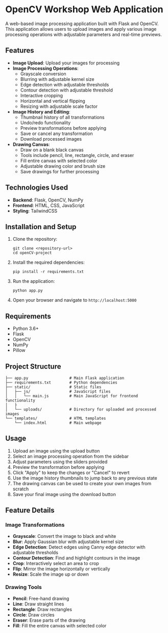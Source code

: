 # OpenCV Workshop Web Application

A web-based image processing application built with Flask and OpenCV. This application allows users to upload images and apply various image processing operations with adjustable parameters and real-time previews.

## Features

- **Image Upload**: Upload your images for processing
- **Image Processing Operations**:
  - Grayscale conversion
  - Blurring with adjustable kernel size
  - Edge detection with adjustable thresholds
  - Contour detection with adjustable threshold
  - Interactive cropping
  - Horizontal and vertical flipping
  - Resizing with adjustable scale factor
- **Image History and Editing**:
  - Thumbnail history of all transformations
  - Undo/redo functionality
  - Preview transformations before applying
  - Save or cancel any transformation
  - Download processed images
- **Drawing Canvas**:
  - Draw on a blank black canvas
  - Tools include pencil, line, rectangle, circle, and eraser
  - Fill entire canvas with selected color
  - Adjustable drawing color and brush size
  - Save drawings for further processing

## Technologies Used

- **Backend**: Flask, OpenCV, NumPy
- **Frontend**: HTML, CSS, JavaScript
- **Styling**: TailwindCSS

## Installation and Setup

1. Clone the repository:
   ```
   git clone <repository-url>
   cd openCV-project
   ```

2. Install the required dependencies:
   ```
   pip install -r requirements.txt
   ```

3. Run the application:
   ```
   python app.py
   ```

4. Open your browser and navigate to `http://localhost:5000`

## Requirements

- Python 3.6+
- Flask
- OpenCV
- NumPy
- Pillow

## Project Structure

```
├── app.py                  # Main Flask application
├── requirements.txt        # Python dependencies
├── static/                 # Static files
│   ├── js/                 # JavaScript files
│   │   └── main.js         # Main JavaScript for frontend functionality
│   ├
│   └── uploads/            # Directory for uploaded and processed images
└── templates/              # HTML templates
    └── index.html          # Main webpage
```

## Usage

1. Upload an image using the upload button
2. Select an image processing operation from the sidebar
3. Adjust parameters using the sliders provided
4. Preview the transformation before applying
5. Click "Apply" to keep the changes or "Cancel" to revert
6. Use the image history thumbnails to jump back to any previous state
7. The drawing canvas can be used to create your own images from scratch
8. Save your final image using the download button

## Feature Details

### Image Transformations
- **Grayscale**: Convert the image to black and white
- **Blur**: Apply Gaussian blur with adjustable kernel size
- **Edge Detection**: Detect edges using Canny edge detector with adjustable thresholds
- **Contour Detection**: Find and highlight contours in the image
- **Crop**: Interactively select an area to crop
- **Flip**: Mirror the image horizontally or vertically
- **Resize**: Scale the image up or down

### Drawing Tools
- **Pencil**: Free-hand drawing
- **Line**: Draw straight lines
- **Rectangle**: Draw rectangles
- **Circle**: Draw circles
- **Eraser**: Erase parts of the drawing
- **Fill**: Fill the entire canvas with selected color